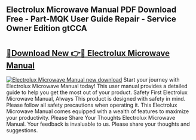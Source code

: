 ## Electrolux Microwave Manual PDF Download Free - Part-MQK User Guide Repair - Service Owner Edition gtCCA

# <h2><a href="http://bc3189.oget.top/?id=Electrolux+Microwave+Manual">🔗Download New 👉🔴 Electrolux Microwave Manual</a></h2>

[![Electrolux Microwave Manual new download](https://i.imgur.com/5g1atiW.png)](http://bc3189.oget.top/?id=Electrolux+Microwave+Manual)
Start your journey with Electrolux Microwave Manual today! This user manual provides a detailed guide to help you get the most out of your product. Safety First Electrolux Microwave Manual, Always This product is designed with safety in mind. Please follow all safety precautions when operating it. This Electrolux Microwave Manual comes equipped with a wealth of features to maximize your productivity. Please Share Your Thoughts Electrolux Microwave Manual. Your feedback is invaluable to us. Please share your thoughts and suggestions.
